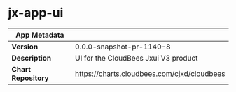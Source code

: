# jx-app-ui

|App Metadata||
|---|---|
| **Version** | 0.0.0-snapshot-pr-1140-8 |
| **Description** | UI for the CloudBees Jxui V3 product |
| **Chart Repository** | https://charts.cloudbees.com/cjxd/cloudbees |
